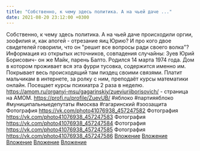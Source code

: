 ```yaml
---
title: "Собственно, к чему здесь политика. А на чьей даче ..."
date: 2021-08-20 23:12:00 +0300
---
```


Собственно, к чему здесь политика. А на чьей даче происходили оргии, зоофилия и, как апогей - отрезание яиц Юрию?
И про кого двое свидетелей говорили, что он "решит все вопросы ради своего волка"?
Информация из открытых источников, совпадения случайны:
Зуев Юрий Борисович- он же Майк, парень Балто. Родился 14 марта 1974 года. Дом в котором проживает вся эта фурри тусовка, содержится именно им. Покрывает весь происходящий там пиздец своими связями. Платит мальчикам в интернете, за ролку с ним, преподаёт курсы математики онлайн. Посещает курсы психиатра 2 раза в неделю.
https://amom.ru/organyi-msu/gagarinskiy/zueviuriiborisovich/ - страница на АМОМ.
https://profi.ru/profile/ZuevUB/
#яблоко #партияяблоко #муниципальныедепутаты #москва #гагаринский #зоозащита
Фотография
<a class="vk-attach" href="https://vk.com/photo41076938_457247582">https://vk.com/photo41076938_457247582</a>
Фотография
<a class="vk-attach" href="https://vk.com/photo41076938_457247583">https://vk.com/photo41076938_457247583</a>
Фотография
<a class="vk-attach" href="https://vk.com/photo41076938_457247584">https://vk.com/photo41076938_457247584</a>
Фотография
<a class="vk-attach" href="https://vk.com/photo41076938_457247585">https://vk.com/photo41076938_457247585</a>
Фотография
<a class="vk-attach" href="https://vk.com/photo41076938_457247586">https://vk.com/photo41076938_457247586</a>
<a class="vk-attach" href="https://vk.com/photo41076938_457247582">Вложение</a>
<a class="vk-attach" href="https://vk.com/photo41076938_457247583">Вложение</a>
<a class="vk-attach" href="https://vk.com/photo41076938_457247584">Вложение</a>
<a class="vk-attach" href="https://vk.com/photo41076938_457247585">Вложение</a>
<a class="vk-attach" href="https://vk.com/photo41076938_457247586">Вложение</a>

